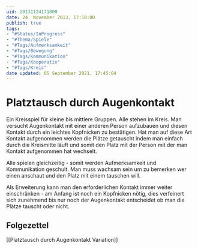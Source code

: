 ```yaml
---
uid: 20131124171800
date: 24. November 2013, 17:18:00
publish: true
tags:
- "#Status/InProgress"
- "#Thema/Spiele"
- "#Tags/Aufmerksamkeit"
- "#Tags/Bewegung"
- "#Tags/Kommunikation"
- "#Tags/Kooperativ"
- "#Tags/Kreis"
date updated: 05 September 2021, 17:45:04
---
```


# Platztausch durch Augenkontakt

Ein Kreisspiel für kleine bis mittlere Gruppen.
Alle stehen im Kreis. Man versucht Augenkontakt mit einer anderen Person aufzubauen und diesen Kontakt durch ein leichtes Kopfnicken zu bestätigen. Hat man auf diese Art Kontakt aufgenommen werden die Plätze getauscht indem man einfach durch die Kreismitte läuft und somit den Platz mit der Person mit der man Kontakt aufgenommen hat wechselt.

Alle spielen gleichzeitig - somit werden Aufmerksamkeit und Kommunikation geschult. Man muss wachsam sein um zu bemerken wer einen anschaut und den Platz mit einem tauschen will.

Als Erweiterung kann man den erforderlichen Kontakt immer weiter einschränken - am Anfang ist noch ein Kopfnicken nötig, dies verfeinert sich zunehmend bis nur noch der Augenkontakt entscheidet ob man die Plätze tauscht oder nicht.

## Folgezettel

[[Platztausch durch Augenkontakt Variation]]

